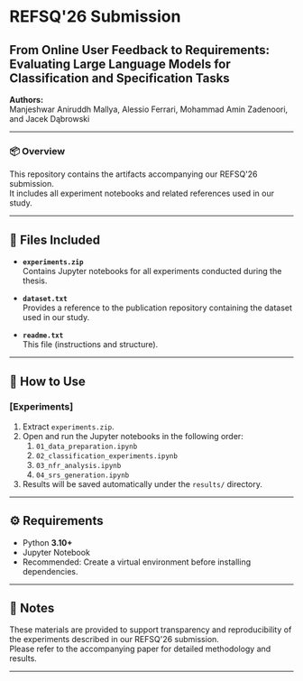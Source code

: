 # REFSQ'26 Submission  
## From Online User Feedback to Requirements: Evaluating Large Language Models for Classification and Specification Tasks

**Authors:**  
Manjeshwar Aniruddh Mallya, Alessio Ferrari, Mohammad Amin Zadenoori, and Jacek Dąbrowski  

---

### 📦 Overview

This repository contains the artifacts accompanying our REFSQ'26 submission.  
It includes all experiment notebooks and related references used in our study.

---

## 📁 Files Included

- **`experiments.zip`**  
  Contains Jupyter notebooks for all experiments conducted during the thesis.

- **`dataset.txt`**  
  Provides a reference to the publication repository containing the dataset used in our study.

- **`readme.txt`**  
  This file (instructions and structure).

---

## 🚀 How to Use

### [Experiments]

1. Extract `experiments.zip`.
2. Open and run the Jupyter notebooks in the following order:
   1. `01_data_preparation.ipynb`  
   2. `02_classification_experiments.ipynb`  
   3. `03_nfr_analysis.ipynb`  
   4. `04_srs_generation.ipynb`
3. Results will be saved automatically under the `results/` directory.

---

## ⚙️ Requirements

- Python **3.10+**
- Jupyter Notebook
- Recommended: Create a virtual environment before installing dependencies.

---

## 📝 Notes

These materials are provided to support transparency and reproducibility of the experiments described in our REFSQ'26 submission.  
Please refer to the accompanying paper for detailed methodology and results.

---

